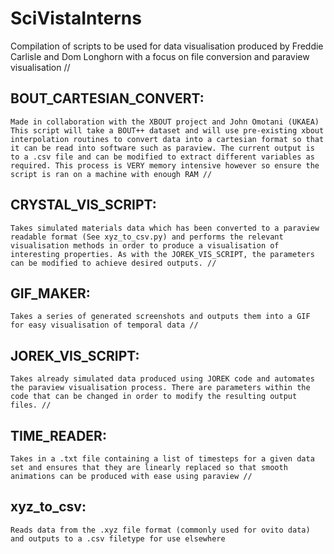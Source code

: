 # SciVistaInterns

Compilation of scripts to be used for data visualisation produced by Freddie Carlisle and Dom Longhorn with a focus on file conversion and paraview visualisation //

## BOUT_CARTESIAN_CONVERT:
    Made in collaboration with the XBOUT project and John Omotani (UKAEA)
    This script will take a BOUT++ dataset and will use pre-existing xbout interpolation routines to convert data into a cartesian format so that it can be read into software such as paraview. The current output is to a .csv file and can be modified to extract different variables as required. This process is VERY memory intensive however so ensure the script is ran on a machine with enough RAM //
## CRYSTAL_VIS_SCRIPT:
    Takes simulated materials data which has been converted to a paraview readable format (See xyz_to_csv.py) and performs the relevant visualisation methods in order to produce a visualisation of interesting properties. As with the JOREK_VIS_SCRIPT, the parameters can be modified to achieve desired outputs. //
## GIF_MAKER:
    Takes a series of generated screenshots and outputs them into a GIF for easy visualisation of temporal data //
## JOREK_VIS_SCRIPT:
    Takes already simulated data produced using JOREK code and automates the paraview visualisation process. There are parameters within the code that can be changed in order to modify the resulting output files. //
## TIME_READER:
    Takes in a .txt file containing a list of timesteps for a given data set and ensures that they are linearly replaced so that smooth animations can be produced with ease using paraview //
## xyz_to_csv:
    Reads data from the .xyz file format (commonly used for ovito data) and outputs to a .csv filetype for use elsewhere
